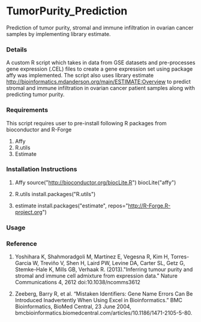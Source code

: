 # TumorPurity_Prediction
Prediction of tumor purity, stromal and immune infiltration in ovarian cancer samples by implementing library estimate. 

### Details
A custom R script which takes in data from GSE datasets and pre-processes gene expression (.CEL) files to create a gene expression set using package affy was implemented. The script also uses library estimate http://bioinformatics.mdanderson.org/main/ESTIMATE:Overview to predict stromal and immune infiltration in ovarian cancer patient samples along with predicting tumor purity.

### Requirements
This script requires user to pre-install following R packages from bioconductor and R-Forge
1. Affy
2. R.utils
3. Estimate

### Installation Instructions
1. Affy
source("http://bioconductor.org/biocLite.R")
biocLite("affy")

2. R.utils
install.packages("R.utils")

3. estimate
install.packages("estimate", repos="http://R-Forge.R-project.org")

### Usage



### Reference
1. Yoshihara K, Shahmoradgoli M, Martínez E, Vegesna R, Kim H, Torres-Garcia W, Treviño V, Shen H, Laird PW, Levine DA, Carter SL, Getz G, Stemke-Hale K, Mills GB, Verhaak R. (2013)."Inferring tumour purity and stromal and immune cell admixture from expression data."
Nature Communications 4, 2612 doi:10.1038/ncomms3612

2. Zeeberg, Barry R, et al. “Mistaken Identifiers: Gene Name Errors Can Be Introduced Inadvertently When Using Excel in Bioinformatics.” BMC Bioinformatics, BioMed Central, 23 June 2004, bmcbioinformatics.biomedcentral.com/articles/10.1186/1471-2105-5-80.
